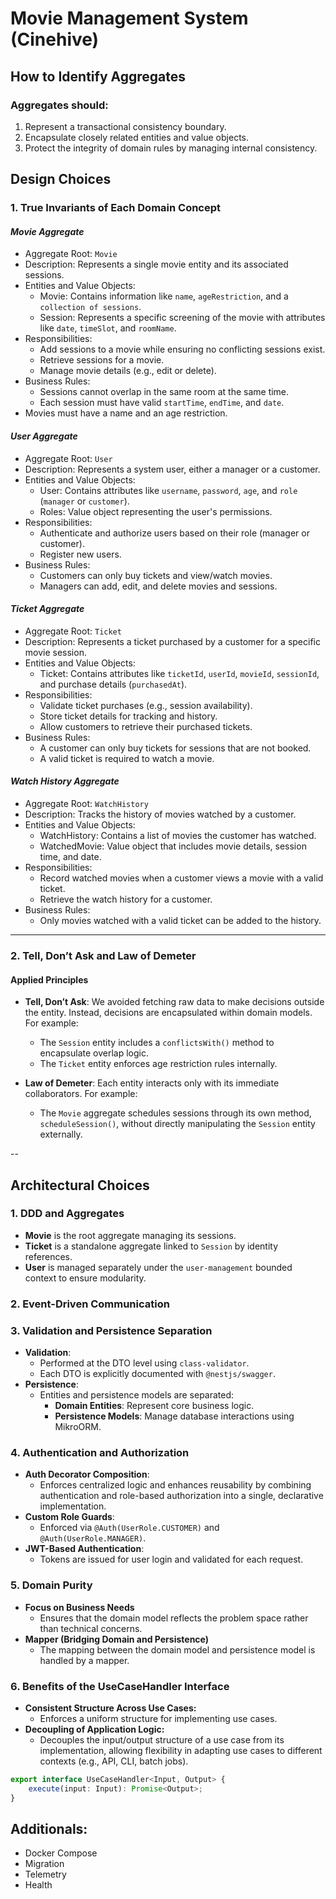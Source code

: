 # Movie Management System (Cinehive)

## How to Identify Aggregates
### Aggregates should:
1. Represent a transactional consistency boundary.
2. Encapsulate closely related entities and value objects.
3. Protect the integrity of domain rules by managing internal consistency.


## Design Choices

### 1. True Invariants of Each Domain Concept
#### *Movie Aggregate*
- Aggregate Root: `Movie`
- Description: Represents a single movie entity and its associated sessions.
- Entities and Value Objects:
    - Movie: Contains information like `name`, `ageRestriction`, and a `collection of sessions`.
    - Session: Represents a specific screening of the movie with attributes like `date`, `timeSlot`, and `roomName`.
- Responsibilities:
    - Add sessions to a movie while ensuring no conflicting sessions exist.
    - Retrieve sessions for a movie.
    - Manage movie details (e.g., edit or delete).
- Business Rules:
    - Sessions cannot overlap in the same room at the same time.
    - Each session must have valid `startTime`, `endTime`, and `date`.
- Movies must have a name and an age restriction.


#### *User Aggregate*
- Aggregate Root: `User`
- Description: Represents a system user, either a manager or a customer.
- Entities and Value Objects:
    - User: Contains attributes like `username`, `password`, `age`, and `role` (`manager` or `customer`).
    - Roles: Value object representing the user's permissions.
- Responsibilities:
    - Authenticate and authorize users based on their role (manager or customer).
    - Register new users.
- Business Rules:
    - Customers can only buy tickets and view/watch movies.
    - Managers can add, edit, and delete movies and sessions.

#### *Ticket Aggregate*
- Aggregate Root: `Ticket`
- Description: Represents a ticket purchased by a customer for a specific movie session.
- Entities and Value Objects:
    - Ticket: Contains attributes like `ticketId`, `userId`, `movieId`, `sessionId`, and purchase details (`purchasedAt`).
- Responsibilities:
    - Validate ticket purchases (e.g., session availability).
    - Store ticket details for tracking and history.
    - Allow customers to retrieve their purchased tickets.
- Business Rules:
    - A customer can only buy tickets for sessions that are not booked.
    - A valid ticket is required to watch a movie.

#### *Watch History Aggregate*
- Aggregate Root: `WatchHistory`
- Description: Tracks the history of movies watched by a customer.
- Entities and Value Objects:
    - WatchHistory: Contains a list of movies the customer has watched.
    - WatchedMovie: Value object that includes movie details, session time, and date.
- Responsibilities:
    - Record watched movies when a customer views a movie with a valid ticket.
    - Retrieve the watch history for a customer.
- Business Rules:
    - Only movies watched with a valid ticket can be added to the history.

---

### 2. Tell, Don’t Ask and Law of Demeter

#### **Applied Principles**
- **Tell, Don’t Ask**: We avoided fetching raw data to make decisions outside the entity. Instead, decisions are encapsulated within domain models. For example:
  - The `Session` entity includes a `conflictsWith()` method to encapsulate overlap logic.
  - The `Ticket` entity enforces age restriction rules internally.

- **Law of Demeter**: Each entity interacts only with its immediate collaborators. For example:
  - The `Movie` aggregate schedules sessions through its own method, `scheduleSession()`, without directly manipulating the `Session` entity externally.

--

## Architectural Choices

### 1. DDD and Aggregates
- **Movie** is the root aggregate managing its sessions.
- **Ticket** is a standalone aggregate linked to `Session` by identity references.
- **User** is managed separately under the `user-management` bounded context to ensure modularity.


### 2. Event-Driven Communication

### 3. Validation and Persistence Separation
- **Validation**:
  - Performed at the DTO level using `class-validator`.
  - Each DTO is explicitly documented with `@nestjs/swagger`.
- **Persistence**:
  - Entities and persistence models are separated:
    - **Domain Entities**: Represent core business logic.
    - **Persistence Models**: Manage database interactions using MikroORM.

### 4. Authentication and Authorization
- **Auth Decorator Composition**:
  - Enforces centralized logic and enhances reusability by combining authentication and role-based authorization into a single, declarative implementation.
- **Custom Role Guards**:
  - Enforced via `@Auth(UserRole.CUSTOMER)` and `@Auth(UserRole.MANAGER)`.
- **JWT-Based Authentication**:
  - Tokens are issued for user login and validated for each request.

### 5. Domain Purity
- **Focus on Business Needs**
  - Ensures that the domain model reflects the problem space rather than technical concerns.
- **Mapper (Bridging Domain and Persistence)**
  - The mapping between the domain model and persistence model is handled by a mapper.

### 6. Benefits of the UseCaseHandler Interface
- **Consistent Structure Across Use Cases:**
   - Enforces a uniform structure for implementing use cases.
- **Decoupling of Application Logic:**
   - Decouples the input/output structure of a use case from its implementation, allowing flexibility in adapting use cases to different contexts (e.g., API, CLI, batch jobs).

```typescript 
export interface UseCaseHandler<Input, Output> {
    execute(input: Input): Promise<Output>;
}
```

## Additionals:
- Docker Compose
- Migration
- Telemetry
- Health
